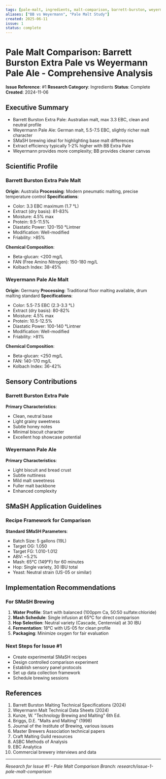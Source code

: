 ```yaml
---
tags: [pale-malt, ingredients, malt-comparison, barrett-burston, weyermann, smash-brewing]
aliases: ["BB vs Weyermann", "Pale Malt Study"]
created: 2025-06-11
issue: 1
status: complete
---
```


# Pale Malt Comparison: Barrett Burston Extra Pale vs Weyermann Pale Ale - Comprehensive Analysis

**Issue Reference**: #1
**Research Category**: Ingredients
**Status**: Complete
**Created**: 2024-11-06

## Executive Summary
- Barrett Burston Extra Pale: Australian malt, max 3.3 EBC, clean and neutral profile
- Weyermann Pale Ale: German malt, 5.5-7.5 EBC, slightly richer malt character
- SMaSH brewing ideal for highlighting base malt differences
- Extract efficiency typically 1-2% higher with BB Extra Pale
- Weyermann provides more complexity; BB provides cleaner canvas

## Scientific Profile

### Barrett Burston Extra Pale Malt
**Origin**: Australia
**Processing**: Modern pneumatic malting, precise temperature control
**Specifications**:
- Color: 3.3 EBC maximum (1.7 °L)
- Extract (dry basis): 81-83%
- Moisture: 4.5% max
- Protein: 9.5-11.5%
- Diastatic Power: 120-150 °Lintner
- Modification: Well-modified
- Friability: >85%

**Chemical Composition**:
- Beta-glucan: <200 mg/L
- FAN (Free Amino Nitrogen): 150-180 mg/L
- Kolbach Index: 38-45%

### Weyermann Pale Ale Malt
**Origin**: Germany
**Processing**: Traditional floor malting available, drum malting standard
**Specifications**:
- Color: 5.5-7.5 EBC (2.3-3.3 °L)
- Extract (dry basis): 80-82%
- Moisture: 4.5% max
- Protein: 10.5-12.5%
- Diastatic Power: 100-140 °Lintner
- Modification: Well-modified
- Friability: >81%

**Chemical Composition**:
- Beta-glucan: <250 mg/L
- FAN: 140-170 mg/L
- Kolbach Index: 36-42%

## Sensory Contributions

### Barrett Burston Extra Pale
**Primary Characteristics**:
- Clean, neutral base
- Light grainy sweetness
- Subtle honey notes
- Minimal biscuit character
- Excellent hop showcase potential

### Weyermann Pale Ale
**Primary Characteristics**:
- Light biscuit and bread crust
- Subtle nuttiness
- Mild malt sweetness
- Fuller malt backbone
- Enhanced complexity

## SMaSH Application Guidelines

### Recipe Framework for Comparison
**Standard SMaSH Parameters**:
- Batch Size: 5 gallons (19L)
- Target OG: 1.050
- Target FG: 1.010-1.012
- ABV: ~5.2%
- Mash: 65°C (149°F) for 60 minutes
- Hop: Single variety, 30 IBU total
- Yeast: Neutral strain (US-05 or similar)

## Implementation Recommendations

### For SMaSH Brewing
1. **Water Profile**: Start with balanced (100ppm Ca, 50:50 sulfate:chloride)
2. **Mash Schedule**: Single infusion at 65°C for direct comparison
3. **Hop Selection**: Neutral variety (Cascade, Centennial) at 30 IBU
4. **Fermentation**: 18°C with US-05 for clean profile
5. **Packaging**: Minimize oxygen for fair evaluation

### Next Steps for Issue #1
- Create experimental SMaSH recipes
- Design controlled comparison experiment
- Establish sensory panel protocols
- Set up data collection framework
- Schedule brewing sessions

## References
1. Barrett Burston Malting Technical Specifications (2024)
2. Weyermann Malt Technical Data Sheets (2024)
3. Kunze, W. "Technology Brewing and Malting" 6th Ed.
4. Briggs, D.E. "Malts and Malting" (1998)
5. Journal of the Institute of Brewing, various issues
6. Master Brewers Association technical papers
7. Craft Malting Guild resources
8. ASBC Methods of Analysis
9. EBC Analytica
10. Commercial brewery interviews and data

---
*Research for Issue #1 - Pale Malt Comparison*
*Branch: research/issue-1-pale-malt-comparison*